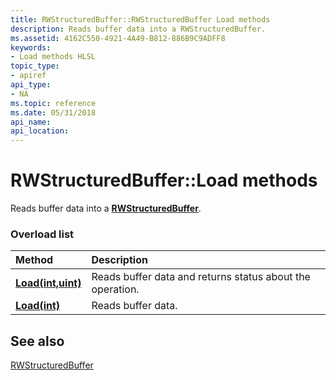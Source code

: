 ```yaml
---
title: RWStructuredBuffer::RWStructuredBuffer Load methods
description: Reads buffer data into a RWStructuredBuffer.
ms.assetid: 4162C550-4921-4A49-B812-886B9C9ADFF8
keywords:
- Load methods HLSL
topic_type:
- apiref
api_type:
- NA
ms.topic: reference
ms.date: 05/31/2018
api_name: 
api_location: 
---
```


# RWStructuredBuffer::Load methods

Reads buffer data into a [**RWStructuredBuffer**](sm5-object-rwstructuredbuffer.md).

### Overload list



| Method                                                        | Description                                                          |
|:--------------------------------------------------------------|:---------------------------------------------------------------------|
| [**Load(int,uint)**](rwstructuredbuffer-load-float-uint-.md) | Reads buffer data and returns status about the operation.<br/> |
| [**Load(int)**](rwstructuredbuffer-load-float-.md)           | Reads buffer data.<br/>                                        |



## See also

<dl> <dt>

[RWStructuredBuffer](sm5-object-rwstructuredbuffer.md)
</dt> </dl>

 

 





